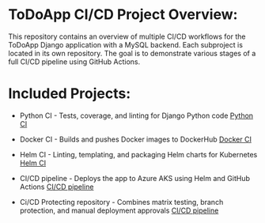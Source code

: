 # ToDoApp CI/CD Project Overview:

This repository contains an overview of multiple CI/CD workflows
for the ToDoApp Django application with a MySQL backend.
Each subproject is located in its own repository. The goal is to demonstrate
various stages of a full CI/CD pipeline using GitHub Actions.

# Included Projects:

- Python CI - Tests, coverage, and linting for Django Python code
[Python CI](https://github.com/konstantinou77/Continuous_Integration_for_Python)

- Docker CI - Builds and pushes Docker images to DockerHub
[Docker CI](https://github.com/konstantinou77/Continuous_Integration_for_Docker)

- Helm CI - Linting, templating, and packaging Helm charts for Kubernetes
[Helm CI](https://github.com/konstantinou77/Continuous_Integration_for_Helm)

- CI/CD pipeline - Deploys the app to Azure AKS using Helm and GitHub Actions
[CI/CD pipeline](https://github.com/konstantinou77/Continuous_Delivery_with_Helm_and_Kubernetes)

- Ci/CD Protecting repository - Combines matrix testing, branch protection, and manual deployment approvals
[CI/CD pipeline](https://github.com/konstantinou77/CI-CD-Protecting_repository_and_environments_from_unauthorised_changes)
